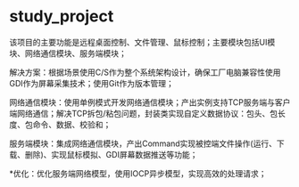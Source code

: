 # study_project
该项目的主要功能是远程桌面控制、文件管理、鼠标控制；主要模块包括UI模块、网络通信模块、服务端模块；

解决方案：根据场景使用C/S作为整个系统架构设计，确保工厂电脑兼容性使用GDI作为屏幕采集技术；使用Git作为版本管理；

网络通信模块：使用单例模式开发网络通信模块；产出实例支持TCP服务端与客户端网络通信；解决TCP拆包/粘包问题，封装类实现自定义数据协议：包头、包长度、包命令、数据、校验和；

服务端模块：集成网络通信模块，产出Command实现被控端文件操作(运行、下载、删除)、实现鼠标模拟、GDI屏幕数据推送等功能；

*优化：优化服务端网络模型，使用IOCP异步模型，实现高效的处理请求；

